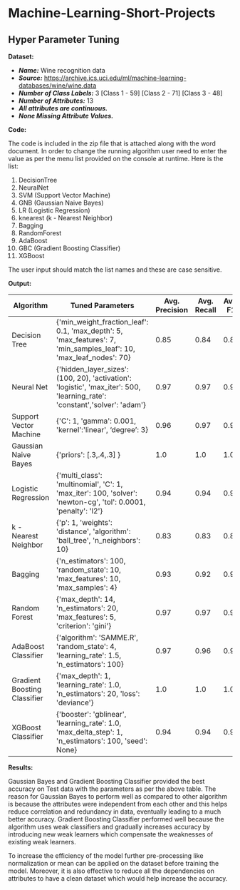 # Machine-Learning-Short-Projects

## Hyper Parameter Tuning

**Dataset:**
- **_Name:_** Wine recognition data
- **_Source:_** https://archive.ics.uci.edu/ml/machine-learning-databases/wine/wine.data
- **_Number of Class Labels:_** 3 [Class 1 - 59] [Class 2 - 71] [Class 3 - 48]
- **_Number of Attributes:_** 13
- **_All attributes are continuous._**
- **_None Missing Attribute Values._**

**Code:**

The code is included in the zip file that is attached along with the word document.
In order to change the running algorithm user need to enter the value as per the menu list provided on the console at runtime. Here is the list:
1. DecisionTree
2. NeuralNet
3. SVM                  (Support Vector Machine)
4. GNB                  (Gaussian Naive Bayes)
5. LR                   (Logistic Regression)
6. knearest             (k - Nearest Neighbor)
7. Bagging 
8. RandomForest
9. AdaBoost
10. GBC                 (Gradient Boosting Classifier)
11. XGBoost 

The user input should match the list names and these are case sensitive.

**Output:**

| Algorithm |Tuned Parameters|Avg. Precision|Avg. Recall|Avg. F1|Acuuracy Score|
|---|---|---|---|---|---|
| Decision Tree |{'min_weight_fraction_leaf': 0.1, 'max_depth': 5, 'max_features': 7, 'min_samples_leaf': 10, 'max_leaf_nodes': 70}|0.85|0.84|0.83|0.8333
|Neural Net|{'hidden_layer_sizes': (100, 20), 'activation': 'logistic', 'max_iter': 500, 'learning_rate': 'constant','solver': 'adam'}|0.97|0.97|0.97|0.9722|
|Support Vector Machine|{'C': 1, 'gamma': 0.001, 'kernel':'linear', ‘degree’: 3}|0.96|0.97|0.97|0.9722|
|Gaussian Naive Bayes|{'priors': [.3,.4,.3] }|1.0|1.0|1.0|1.0|
|Logistic Regression|{'multi_class': 'multinomial', 'C': 1, 'max_iter': 100, 'solver': 'newton-cg', 'tol': 0.0001, 'penalty': 'l2'}|0.94|0.94|0.94|0.9444|
|k - Nearest Neighbor|{'p': 1, 'weights': 'distance', 'algorithm': 'ball_tree', 'n_neighbors': 10}|0.83|0.83|0.83|0.8333|
|Bagging|{'n_estimators': 100, 'random_state': 10, 'max_features': 10, 'max_samples': 4}|0.93|0.92|0.92|0.9167|
|Random Forest|{'max_depth': 14, 'n_estimators': 20, 'max_features': 5, 'criterion': 'gini'}|0.97|0.97|0.97|0.9722|
|AdaBoost Classifier|{'algorithm': 'SAMME.R', 'random_state': 4, 'learning_rate': 1.5, 'n_estimators': 100}|0.97|0.96|0.97|0.9722|
|Gradient Boosting Classifier|{'max_depth': 1, 'learning_rate': 1.0, 'n_estimators': 20, 'loss': 'deviance'}|1.0|1.0|1.0|1.0|
|XGBoost Classifier|{'booster': 'gblinear', 'learning_rate': 1.0, 'max_delta_step': 1, 'n_estimators': 100, 'seed': None}|0.94|0.94|0.94|0.9444|


**Results:**

Gaussian Bayes and Gradient Boosting Classifier provided the best accuracy on Test data with the parameters as per the above table. The reason for Gaussian Bayes to perform well as compared to other algorithm is because the attributes were independent from each other and this helps reduce correlation and redundancy in data, eventually leading to a much better accuracy. Gradient Boosting Classifier performed well because the algorithm uses weak classifiers and gradually increases accuracy by introducing new weak learners which compensate the weaknesses of existing weak learners.

To increase the efficiency of the model further pre-processing like normalization or mean can be applied on the dataset before training the model. Moreover, it is also effective to reduce all the dependencies on attributes to have a clean dataset which would help increase the accuracy.
